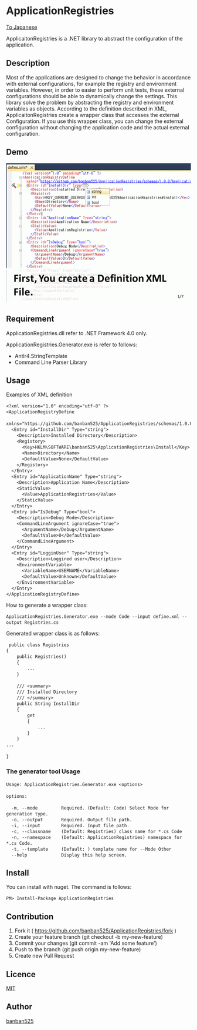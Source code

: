 ApplicationRegistries
======================

[To Japanese](https://github.com/banban525/ApplicationRegistries/blob/master/README.ja.md)

ApplicaitonRegistries is a .NET library to abstract the configuration of the application.

## Description

Most of the applications are designed to change the behavior in accordance with external configurations, for example the registry and environment variables.
However, in order to easier to perform unit tests, these external configurations should be able to dynamically change the settings.
This library solve the problem by abstracting the registry and environment variables as objects.
According to the definition described in XML, ApplicaitonRegistries create a wrapper class that accesses the external Configuration.
If you use this wrapper class, you can change the external configuration without changing the application code and the actual external configuration.

## Demo

![Demo Animation](https://github.com/banban525/ApplicationRegistries/blob/master/Samples/ReadmeContents/Readme_images.gif?raw=true) 


## Requirement

ApplicationRegistries.dll refer to .NET Framework 4.0 only.

ApplicationRegistries.Generator.exe is refer to follows:

* Antlr4.StringTemplate
* Command Line Parser Library


## Usage

Examples of XML definition

    <?xml version="1.0" encoding="utf-8" ?>
    <ApplicationRegistryDefine
      xmlns="https://github.com/banban525/ApplicationRegistries/schemas/1.0.0/ApplicationRegistryDefine.xsd">
      <Entry id="InstallDir" Type="string">
        <Description>Installed Directory</Description>
        <Registory>
          <Key>HKLM\SOFTWARE\banban525\ApplicationRegistries\Install</Key>
          <Name>Directory</Name>
          <DefaultValue>None</DefaultValue>
        </Registory>
      </Entry>
      <Entry id="ApplicationName" Type="string">
        <Description>Application Name</Description>
        <StaticValue>
          <Value>ApplicationRegistries</Value>
        </StaticValue>
      </Entry>
      <Entry id="IsDebug" Type="bool">
        <Description>Debug Mode</Description>
        <CommandLineArgument ignoreCase="true">
          <ArgumentName>/Debug</ArgumentName>
          <DefaultValue>0</DefaultValue>
        </CommandLineArgument>
      </Entry>
      <Entry id="LogginUser" Type="string">
        <Description>Loggined user</Description>
        <EnvironmentVariable>
          <VariableName>USERNAME</VariableName>
          <DefaultValue>Unknown</DefaultValue>
        </EnvironmentVariable>
      </Entry>
    </ApplicationRegistryDefine>

How to generate a wrapper class:

    ApplicationRegistries.Generator.exe --mode Code --input define.xml --output Registries.cs

Generated wrapper class is as follows:

     public class Registries
    {
        public Registries()
        {
            ...
        }

        /// <summary>
        /// Installed Directory
        /// </summary>
        public String InstallDir
        {
            get
            {
                ...
            }
        }
    ...
    
    }


### The generator tool Usage

    Usage: ApplicationRegistries.Generator.exe <options>
    
    options:
    
      -m, --mode         Required. (Default: Code) Select Mode for generation type.
      -o, --output       Required. Output file path.
      -i, --input        Required. Input file path.
      -c, --classname    (Default: Registries) class name for *.cs Code
      -n, --namespace    (Default: ApplicationRegistries) namespace for *.cs Code.
      -t, --template     (Default: ) template name for --Mode Other
      --help             Display this help screen.

## Install

You can install with nuget. The command is follows:

    PM> Install-Package ApplicationRegistries

## Contribution

1. Fork it ( https://github.com/banban525/ApplicationRegistries/fork )
2. Create your feature branch (git checkout -b my-new-feature)
3. Commit your changes (git commit -am 'Add some feature')
4. Push to the branch (git push origin my-new-feature)
5. Create new Pull Request


## Licence

[MIT](https://github.com/tcnksm/tool/blob/master/LICENCE)

## Author

[banban525](https://github.com/banban525)
